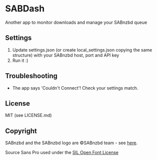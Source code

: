 SABDash
=====
Another app to monitor downloads and manage your SABnzbd queue

Settings
--------
1. Update settings.json (or create local_settings.json copying the same structure) with your SABnzbd host, port and API key
2. Run it :)

Troubleshooting
---------------
* The app says 'Couldn't Connect'!
Check your settings match.

License
-------
MIT (see LICENSE.md)

Copyright
---------
SABnzbd and the SABnzbd logo are ©SABnzbd team - see [here](https://sabnzbd.org/wiki/contact).

Source Sans Pro used under the [SIL Open Font License](http://wwwimages.adobe.com/content/dam/Adobe/en/products/type/pdfs/eulas/open-font-license.pdf)